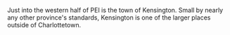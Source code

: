 Just into the western half of PEI is the town of Kensington. Small by nearly any other province's standards, Kensington is one of the larger places outside of Charlottetown. 